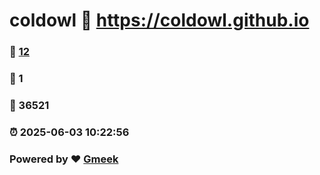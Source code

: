 # coldowl :link: https://coldowl.github.io 
### :page_facing_up: [12](https://coldowl.github.io/tag.html) 
### :speech_balloon: 1 
### :hibiscus: 36521 
### :alarm_clock: 2025-06-03 10:22:56 
### Powered by :heart: [Gmeek](https://github.com/Meekdai/Gmeek)
